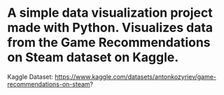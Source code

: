 # A simple data visualization project made with Python. Visualizes data from the Game Recommendations on Steam dataset on Kaggle.
Kaggle Dataset: https://www.kaggle.com/datasets/antonkozyriev/game-recommendations-on-steam?
